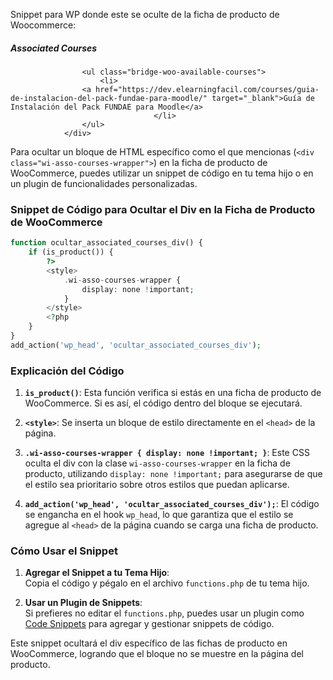 Snippet para WP donde este se oculte de la ficha de producto de Woocommerce:  <div class="wi-asso-courses-wrapper">
				<h5>Associated Courses</h5>

					<ul class="bridge-woo-available-courses">
						<li>
					<a href="https://dev.elearningfacil.com/courses/guia-de-instalacion-del-pack-fundae-para-moodle/" target="_blank">Guía de Instalación del Pack FUNDAE para Moodle</a>
									</li>
					</ul>
				</div>

Para ocultar un bloque de HTML específico como el que mencionas (`<div class="wi-asso-courses-wrapper">`) en la ficha de producto de WooCommerce, puedes utilizar un snippet de código en tu tema hijo o en un plugin de funcionalidades personalizadas.

### Snippet de Código para Ocultar el Div en la Ficha de Producto de WooCommerce

```php
function ocultar_associated_courses_div() {
    if (is_product()) {
        ?>
        <style>
            .wi-asso-courses-wrapper {
                display: none !important;
            }
        </style>
        <?php
    }
}
add_action('wp_head', 'ocultar_associated_courses_div');
```

### Explicación del Código

1. **`is_product()`**: Esta función verifica si estás en una ficha de producto de WooCommerce. Si es así, el código dentro del bloque se ejecutará.

2. **`<style>`**: Se inserta un bloque de estilo directamente en el `<head>` de la página.

3. **`.wi-asso-courses-wrapper { display: none !important; }`**: Este CSS oculta el div con la clase `wi-asso-courses-wrapper` en la ficha de producto, utilizando `display: none !important;` para asegurarse de que el estilo sea prioritario sobre otros estilos que puedan aplicarse.

4. **`add_action('wp_head', 'ocultar_associated_courses_div');`**: El código se engancha en el hook `wp_head`, lo que garantiza que el estilo se agregue al `<head>` de la página cuando se carga una ficha de producto.

### Cómo Usar el Snippet

1. **Agregar el Snippet a tu Tema Hijo**:  
   Copia el código y pégalo en el archivo `functions.php` de tu tema hijo.

2. **Usar un Plugin de Snippets**:  
   Si prefieres no editar el `functions.php`, puedes usar un plugin como [Code Snippets](https://es.wordpress.org/plugins/code-snippets/) para agregar y gestionar snippets de código.

Este snippet ocultará el div específico de las fichas de producto en WooCommerce, logrando que el bloque no se muestre en la página del producto.